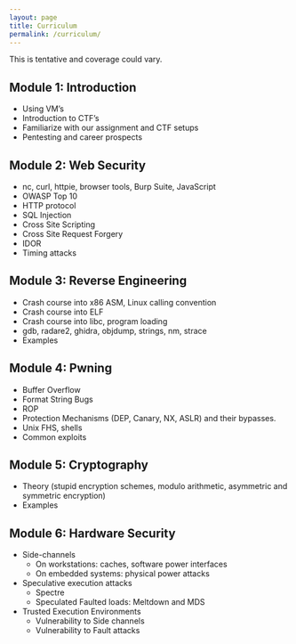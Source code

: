 ```yaml
---
layout: page
title: Curriculum
permalink: /curriculum/
---
```

This is tentative and coverage could vary.

## Module 1: Introduction

*    Using VM’s
*    Introduction to CTF’s
*    Familiarize with our assignment and CTF setups
*    Pentesting and career prospects

## Module 2: Web Security

*    nc, curl, httpie, browser tools, Burp Suite, JavaScript
*    OWASP Top 10
*    HTTP protocol
*    SQL Injection
*    Cross Site Scripting
*    Cross Site Request Forgery
*    IDOR
*    Timing attacks

## Module 3: Reverse Engineering

*    Crash course into x86 ASM, Linux calling convention
*    Crash course into ELF
*    Crash course into libc, program loading
*    gdb, radare2, ghidra, objdump, strings, nm, strace
*    Examples

## Module 4: Pwning

*    Buffer Overflow
*    Format String Bugs
*    ROP
*    Protection Mechanisms (DEP, Canary, NX, ASLR) and their bypasses.
*    Unix FHS, shells
*    Common exploits

## Module 5: Cryptography

*    Theory (stupid encryption schemes, modulo arithmetic, asymmetric and symmetric encryption)
*    Examples

## Module 6: Hardware Security

*    Side-channels
     *   On workstations: caches, software power interfaces
     *   On embedded systems: physical power attacks
*    Speculative execution attacks
     *    Spectre
     *    Speculated Faulted loads: Meltdown and MDS
*    Trusted Execution Environments
     *    Vulnerability to Side channels
     *    Vulnerability to Fault attacks
